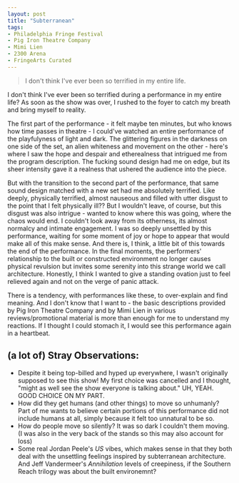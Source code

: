 ```yaml
---
layout: post
title: "Subterranean"
tags:
- Philadelphia Fringe Festival
- Pig Iron Theatre Company
- Mimi Lien
- 2300 Arena
- FringeArts Curated
---
```

> I don't think I've ever been so terrified in my entire life.

I don't think I've ever been so terrified during a performance in my entire life? As soon as the show was over, I rushed to the foyer to catch my breath and bring myself to reality.

The first part of the performance - it felt maybe ten minutes, but who knows how time passes in theatre - I could've watched an entire performance of the playfulyness of light and dark. The glittering figures in the darkness on one side of the set, an alien whiteness and movement on the other - here's where I saw the hope and despair and etherealness that intrigued me from the program description. The fucking sound design had me on edge, but its sheer intensity gave it a realness that ushered the audience into the piece.

But with the transition to the second part of the performance, that same sound design matched with a new set had me absolutely terrified. Like deeply, physically terrified, almost nauseous and filled with utter disgust to the point that I felt physically ill?? But I wouldn't leave, of course, but this disgust was also intrigue -  wanted to know where this was going, where the chaos would end. I couldn't look away from its otherness, its almost normalcy and intimate engagement. I was so deeply unsettled by this performance, waiting for some moment of joy or hope to appear that would make all of this make sense. And there is, I think, a little bit of this towards the end of the performance. In the final moments, the performers' relationship to the built or constructed environment no longer causes physical revulsion but invites some serenity into this strange world we call architecture. Honestly, I think I wanted to give a standing ovation just to feel relieved again and not on the verge of panic attack.

There is a tendency, with performances like these, to over-explain and find meaning. And I don't know that I want to - the basic descriptions provided by Pig Iron Theatre Company and by Mimi Lien in various reviews/promotional material is more than enough for me to understand my reactions. If I thought I could stomach it, I would see this performance again in a heartbeat.

## (a lot of) Stray Observations:
- Despite it being top-billed and hyped up everywhere, I wasn't originally supposed to see this show! My first choice was cancelled and I thought, "might as well see the show everyone is talking about." UH, YEAH. GOOD CHOICE ON MY PART.
- How did they get humans (and other things) to move so unhumanly? Part of me wants to believe certain portions of this performance did not include humans at all, simply because it felt too unnatural to be so.
- How do people move so silently? It was so dark I couldn't them moving. (I was also in the very back of the stands so this may also account for loss)
- Some real Jordan Peele's *US* vibes, which makes sense in that they both deal with the unsettling feelings inspired by subterranean architecture. And Jeff Vandermeer's *Annihilation* levels of creepiness, if the Southern Reach trilogy was about the built environemnt?
